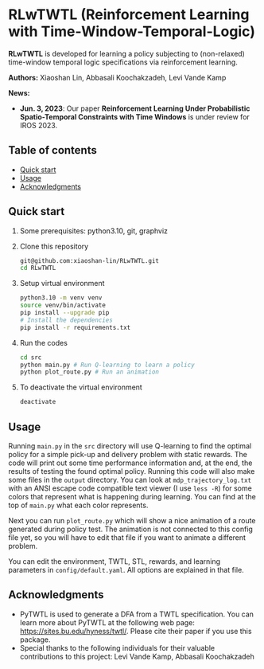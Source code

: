 # RLwTWTL (Reinforcement Learning with Time-Window-Temporal-Logic)

**RLwTWTL** is developed for learning a policy subjecting to (non-relaxed) time-window temporal logic specifications via reinforcement learning.

**Authors:** Xiaoshan Lin, Abbasali Koochakzadeh, Levi Vande Kamp

**News:** 
  - **Jun. 3, 2023**: Our paper **Reinforcement Learning Under Probabilistic Spatio-Temporal Constraints with Time Windows** is under review for IROS 2023.

## Table of contents

- [Quick start](#quick-start)
- [Usage](#usage)
- [Acknowledgments](#acknowledgments)

## Quick start

1. Some prerequisites: python3.10, git, graphviz

2. Clone this repository 
   ```bash
   git@github.com:xiaoshan-lin/RLwTWTL.git
   cd RLwTWTL
   ```
3. Setup virtual environment 
   ```bash
   python3.10 -m venv venv
   source venv/bin/activate
   pip install --upgrade pip
   # Install the dependencies
   pip install -r requirements.txt
   ```
4. Run the codes
   ```bash
   cd src
   python main.py # Run Q-learning to learn a policy 
   python plot_route.py # Run an animation
   ```
5. To deactivate the virtual environment
   ```bash
   deactivate
   ```
## Usage
Running `main.py` in the `src` directory will use Q-learning to find the optimal policy for a simple pick-up and delivery problem with static rewards. The code will print out some time performance information and, at the end, the results of testing the found optimal policy. Running this code will also make some files in the `output` directory. You can look at `mdp_trajectory_log.txt` with an ANSI escape code compatible text viewer (I use `less -R`) for some colors that represent what is happening during learning. You can find at the top of `main.py` what each color represents. 

Next you can run `plot_route.py` which will show a nice animation of a route generated during policy test. The animation is not connected to this config file yet, so you will have to edit that file if you want to animate a different problem.

You can edit the environment, TWTL, STL, rewards, and learning parameters in `config/default.yaml`. All options are explained in that file.

## Acknowledgments

- PyTWTL is used to generate a DFA from a TWTL specification. You can learn more about PyTWTL at the following web page: https://sites.bu.edu/hyness/twtl/. Please cite their paper if you use this package.
- Special thanks to the following individuals for their valuable contributions to this project: Levi Vande Kamp, Abbasali Koochakzadeh



